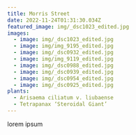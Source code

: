 ```yaml
---
title: Morris Street
date: 2022-11-24T01:31:30.034Z
featured_image: img/_dsc1023_edited.jpg
images:
  - image: img/_dsc1023_edited.jpg
  - image: img/img_9195_edited.jpg
  - image: img/_dsc0932_edited.jpg
  - image: img/img_9119_edited.jpg
  - image: img/_dsc0988_edited.jpg
  - image: img/_dsc0939_edited.jpg
  - image: img/_dsc0954_edited.jpg
  - image: img/_dsc0925_edited.jpg
plants:
  - Arisaema ciliatum v. liubaense
  - Tetrapanax ‘Steroidal Giant’
---
```

l﻿orem ipsum